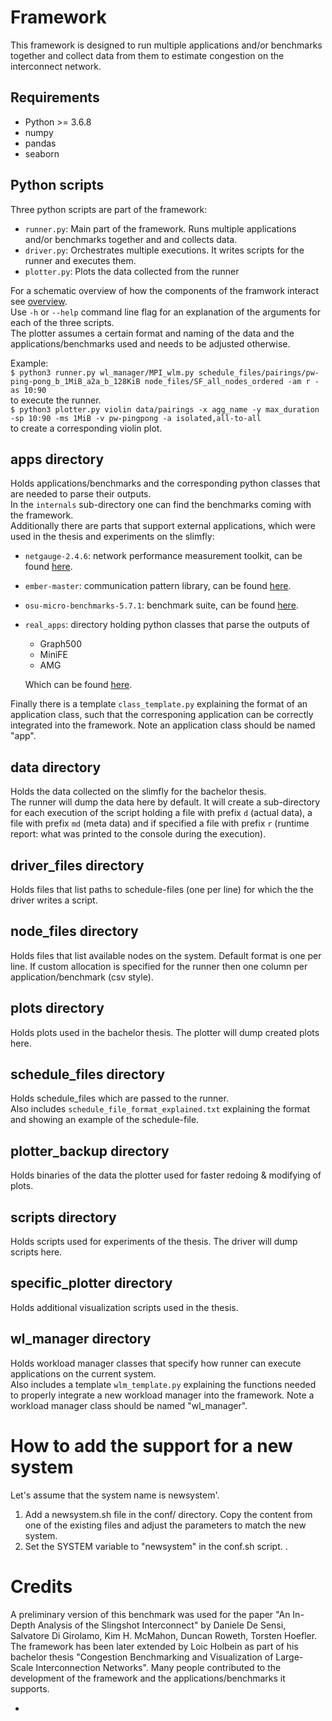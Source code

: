 # Framework
This framework is designed to run multiple applications and/or benchmarks together and collect data from them to estimate congestion on the interconnect network. 

## Requirements
- Python >= 3.6.8
- numpy
- pandas
- seaborn

## Python scripts
Three python scripts are part of the framework:
- `runner.py`: Main part of the framework. Runs multiple applications and/or benchmarks together and and collects data.
- `driver.py`: Orchestrates multiple executions. It writes scripts for the runner and executes them.
- `plotter.py`: Plots the data collected from the runner

For a schematic overview of how the components of the framwork interact see [overview](./framework__1_.pdf). \
Use `-h` or `--help` command line flag for an explanation of the arguments for each of the three scripts. \
The plotter assumes a certain format and naming of the data and the applications/benchmarks used and needs to be adjusted otherwise.

Example: \
`$ python3 runner.py wl_manager/MPI_wlm.py schedule_files/pairings/pw-ping-pong_b_1MiB_a2a_b_128KiB node_files/SF_all_nodes_ordered -am r -as 10:90`\
to execute the runner. \
`$ python3 plotter.py violin data/pairings -x agg_name -y max_duration -sp 10:90 -ms 1MiB -v pw-pingpong -a isolated,all-to-all`\
to create a corresponding violin plot.

## apps directory
Holds applications/benchmarks and the corresponding python classes that are needed to parse their outputs. \
In the `internals` sub-directory one can find the benchmarks coming with the framework. \
Additionally there are parts that support external applications, which were used in the thesis and experiments on the slimfly:
- `netgauge-2.4.6`: network performance measurement toolkit, can be found [here](https://htor.inf.ethz.ch/research/netgauge/).
- `ember-master`: communication pattern library, can be found [here](https://github.com/sstsimulator/ember).
- `osu-micro-benchmarks-5.7.1`: benchmark suite, can be found [here](http://mvapich.cse.ohio-state.edu/benchmarks/).
- `real_apps`: directory holding python classes that parse the outputs of
  - Graph500
  - MiniFE
  - AMG

  Which can be found [here](https://gitlab.com/domke/t2hx).
  
Finally there is a template `class_template.py` explaining the format of an application class, such that the corresponing application can be correctly integrated into the framework. Note an application class should be named "app".

## data directory
Holds the data collected on the slimfly for the bachelor thesis.\
The runner will dump the data here by default. It will create a sub-directory for each execution of the script holding a file with prefix `d` (actual data), a file with prefix `md` (meta data) and if specified a file with prefix `r` (runtime report: what was printed to the console during the execution).

## driver_files directory
Holds files that list paths to schedule-files (one per line) for which the the driver writes a script.

## node_files directory
Holds files that list available nodes on the system. Default format is one per line. If custom allocation is specified for the runner then one column per application/benchmark (csv style).

## plots directory
Holds plots used in the bachelor thesis. The plotter will dump created plots here.

## schedule_files directory
Holds schedule_files which are passed to the runner. \
Also includes `schedule_file_format_explained.txt` explaining the format and showing an example of the schedule-file.

## plotter_backup directory
Holds binaries of the data the plotter used for faster redoing & modifying of plots.

## scripts directory
Holds scripts used for experiments of the thesis. The driver will dump scripts here.

## specific_plotter directory
Holds additional visualization scripts used in the thesis.

## wl_manager directory
Holds workload manager classes that specify how runner can execute applications on the current system. \
Also includes a template `wlm_template.py` explaining the functions needed to properly integrate a new workload manager into the framework. Note a workload manager class should be named "wl_manager".

# How to add the support for a new system
Let's assume that the system name is newsystem'.
1) Add a newsystem.sh file in the conf/ directory. Copy the content from one of the existing files and adjust the parameters to match the new system.
2) Set the SYSTEM variable to "newsystem" in the conf.sh script.
.
# Credits
A preliminary version of this benchmark was used for the paper "An In-Depth Analysis of the Slingshot Interconnect" by Daniele De Sensi, Salvatore Di Girolamo, Kim H. McMahon, Duncan Roweth, Torsten Hoefler. The framework has been later extended by Loic Holbein as part of his bachelor thesis "Congestion Benchmarking and Visualization of Large-Scale Interconnection Networks". Many people contributed to the development of the framework and the applications/benchmarks it supports. 

- 
